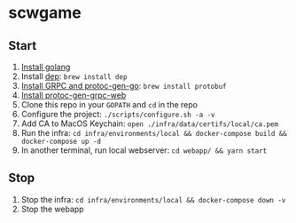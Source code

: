 # scwgame

## Start

1. [Install golang](https://golang.org/doc/install)
1. Install [dep](https://golang.github.io/dep/): `brew install dep`
1. [Install GRPC and protoc-gen-go](https://grpc.io/docs/quickstart/go.html#install-grpc): `brew install protobuf`
1. [Install protoc-gen-grpc-web](https://github.com/grpc/grpc-web#code-generator-plugin)
1. Clone this repo in your `GOPATH` and `cd` in the repo
1. Configure the project: `./scripts/configure.sh -a -v`
1. Add CA to MacOS Keychain: `open ./infra/data/certifs/local/ca.pem`
1. Run the infra: `cd infra/environments/local && docker-compose build && docker-compose up -d`
1. In another terminal, run local webserver: `cd webapp/ && yarn start`


## Stop

1. Stop the infra: `cd infra/environments/local && docker-compose down -v`
2. Stop the webapp
